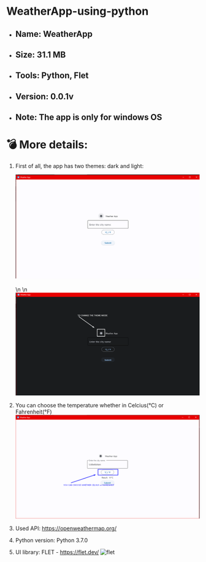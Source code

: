 # WeatherApp-using-python


* ## Name: WeatherApp
* ## Size: 31.1 MB
* ## Tools: Python, Flet
* ## Version: 0.0.1v
* ## Note: The app is only for windows OS




# 💣 More details:

1) First of all, the app has two themes: dark and light:



    <img src="https://raw.githubusercontent.com/fayozbekpro/WeatherApp-using-python/main/Screenshot_1.png" width="500" alt="EXAMPLES"/>
   <br /><br />
   \n
   \n


   <img src="https://raw.githubusercontent.com/fayozbekpro/WeatherApp-using-python/main/Screenshot_2.png" width="500" alt="EXAMPLES"/>
3) You can choose the temperature whether in Celcius(°C) or Fahrenheit(°F) 
   <img src="https://raw.githubusercontent.com/fayozbekpro/WeatherApp-using-python/main/Screenshot_3.png" width="500" alt="EXAMPLES"/>
4) Used API: https://openweathermap.org/
5) Python version: Python 3.7.0
6) UI library: FLET - https://flet.dev/
   ![flet](https://flet.dev/img/logo.svg)
